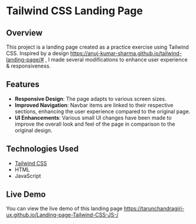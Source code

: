 # Tailwind CSS Landing Page

## Overview

This project is a landing page created as a practice exercise using Tailwind CSS. Inspired by a design                        https://anuj-kumar-sharma.github.io/tailwind-landing-page/# ,  I made several modifications to enhance user experience & responsiveness.

## Features

- **Responsive Design**: The page adapts to various screen sizes.
- **Improved Navigation**: Navbar items are linked to their respective sections, enhancing the user experience compared to the original page.
- **UI Enhancements**: Various small UI changes have been made to improve the overall look and feel of the page in comparison to the original design.

## Technologies Used

- [Tailwind CSS](https://tailwindcss.com/)
- HTML
- JavaScript 

## Live Demo

You can view the live demo of this landing page https://tarunchandragiri-ux.github.io/Landing-page-Tailwind-CSS-JS-/




